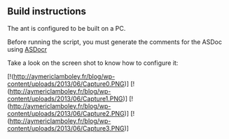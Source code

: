 Build instructions
------------------

The ant is configured to be built on a PC.

Before running the script, you must generate the comments for the ASDoc using [ASDocr](http://gskinner.com/blog/archives/2010/05/asdocr_update_f_1.html)

Take a look on the screen shot to know how to configure it:


[!(http://aymericlamboley.fr/blog/wp-content/uploads/2013/06/Capture0.PNG)]
[!(http://aymericlamboley.fr/blog/wp-content/uploads/2013/06/Capture1.PNG)]
[!(http://aymericlamboley.fr/blog/wp-content/uploads/2013/06/Capture2.PNG)]
[!(http://aymericlamboley.fr/blog/wp-content/uploads/2013/06/Capture3.PNG)]